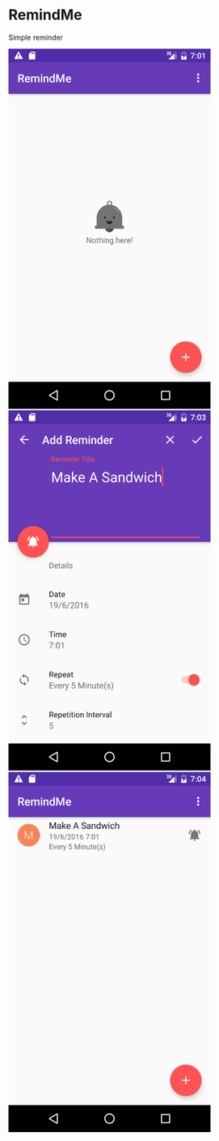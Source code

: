 # RemindMe
Simple reminder

<img src="https://github.com/zhukovme/RemindMe/blob/master/images/Screenshot_20160619-100146.png?raw=true" width="400">
<img src="https://github.com/zhukovme/RemindMe/blob/master/images/Screenshot_20160619-100345.png?raw=true" width="400">
<img src="https://github.com/zhukovme/RemindMe/blob/master/images/Screenshot_20160619-100406.png?raw=true" width="400">

